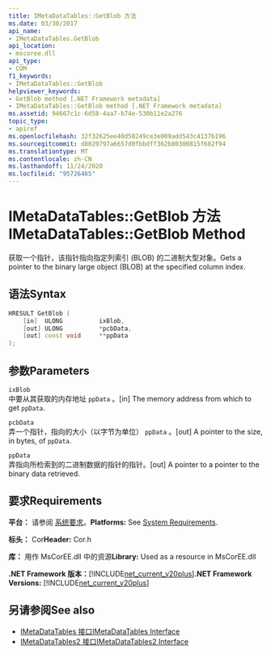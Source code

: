 ```yaml
---
title: IMetaDataTables::GetBlob 方法
ms.date: 03/30/2017
api_name:
- IMetaDataTables.GetBlob
api_location:
- mscoree.dll
api_type:
- COM
f1_keywords:
- IMetaDataTables::GetBlob
helpviewer_keywords:
- GetBlob method [.NET Framework metadata]
- IMetaDataTables::GetBlob method [.NET Framework metadata]
ms.assetid: 94667c1c-6d58-4aa7-b74e-530b11e2a276
topic_type:
- apiref
ms.openlocfilehash: 32f32625ee40d50249ce3e009add543c4137b196
ms.sourcegitcommit: d8020797a6657d0fbbdff362b80300815f682f94
ms.translationtype: MT
ms.contentlocale: zh-CN
ms.lasthandoff: 11/24/2020
ms.locfileid: "95726465"
---
```

# <a name="imetadatatablesgetblob-method"></a><span data-ttu-id="74ac9-102">IMetaDataTables::GetBlob 方法</span><span class="sxs-lookup"><span data-stu-id="74ac9-102">IMetaDataTables::GetBlob Method</span></span>

<span data-ttu-id="74ac9-103">获取一个指针，该指针指向指定列索引 (BLOB) 的二进制大型对象。</span><span class="sxs-lookup"><span data-stu-id="74ac9-103">Gets a pointer to the binary large object (BLOB) at the specified column index.</span></span>  
  
## <a name="syntax"></a><span data-ttu-id="74ac9-104">语法</span><span class="sxs-lookup"><span data-stu-id="74ac9-104">Syntax</span></span>  
  
```cpp  
HRESULT GetBlob (  
    [in]  ULONG          ixBlob,  
    [out] ULONG          *pcbData,  
    [out] const void     **ppData  
);  
```  
  
## <a name="parameters"></a><span data-ttu-id="74ac9-105">参数</span><span class="sxs-lookup"><span data-stu-id="74ac9-105">Parameters</span></span>  

 `ixBlob`  
 <span data-ttu-id="74ac9-106">中要从其获取的内存地址 `ppData` 。</span><span class="sxs-lookup"><span data-stu-id="74ac9-106">[in] The memory address from which to get `ppData`.</span></span>  
  
 `pcbData`  
 <span data-ttu-id="74ac9-107">弄一个指针，指向的大小（以字节为单位） `ppData` 。</span><span class="sxs-lookup"><span data-stu-id="74ac9-107">[out] A pointer to the size, in bytes, of `ppData`.</span></span>  
  
 `ppData`  
 <span data-ttu-id="74ac9-108">弄指向所检索到的二进制数据的指针的指针。</span><span class="sxs-lookup"><span data-stu-id="74ac9-108">[out] A pointer to a pointer to the binary data retrieved.</span></span>  
  
## <a name="requirements"></a><span data-ttu-id="74ac9-109">要求</span><span class="sxs-lookup"><span data-stu-id="74ac9-109">Requirements</span></span>  

 <span data-ttu-id="74ac9-110">**平台：** 请参阅 [系统要求](../../get-started/system-requirements.md)。</span><span class="sxs-lookup"><span data-stu-id="74ac9-110">**Platforms:** See [System Requirements](../../get-started/system-requirements.md).</span></span>  
  
 <span data-ttu-id="74ac9-111">**标头：** Cor</span><span class="sxs-lookup"><span data-stu-id="74ac9-111">**Header:** Cor.h</span></span>  
  
 <span data-ttu-id="74ac9-112">**库：** 用作 MsCorEE.dll 中的资源</span><span class="sxs-lookup"><span data-stu-id="74ac9-112">**Library:** Used as a resource in MsCorEE.dll</span></span>  
  
 <span data-ttu-id="74ac9-113">**.NET Framework 版本：**[!INCLUDE[net_current_v20plus](../../../../includes/net-current-v20plus-md.md)]</span><span class="sxs-lookup"><span data-stu-id="74ac9-113">**.NET Framework Versions:** [!INCLUDE[net_current_v20plus](../../../../includes/net-current-v20plus-md.md)]</span></span>  
  
## <a name="see-also"></a><span data-ttu-id="74ac9-114">另请参阅</span><span class="sxs-lookup"><span data-stu-id="74ac9-114">See also</span></span>

- [<span data-ttu-id="74ac9-115">IMetaDataTables 接口</span><span class="sxs-lookup"><span data-stu-id="74ac9-115">IMetaDataTables Interface</span></span>](imetadatatables-interface.md)
- [<span data-ttu-id="74ac9-116">IMetaDataTables2 接口</span><span class="sxs-lookup"><span data-stu-id="74ac9-116">IMetaDataTables2 Interface</span></span>](imetadatatables2-interface.md)
